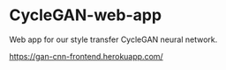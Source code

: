 # CycleGAN-web-app
Web app for our style transfer CycleGAN neural network.

https://gan-cnn-frontend.herokuapp.com/
